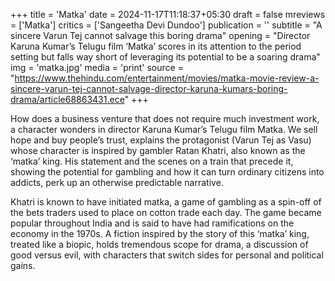 +++
title = 'Matka'
date = 2024-11-17T11:18:37+05:30
draft = false
mreviews = ['Matka']
critics = ['Sangeetha Devi Dundoo']
publication = ''
subtitle = "A sincere Varun Tej cannot salvage this boring drama"
opening = "Director Karuna Kumar’s Telugu film ‘Matka’ scores in its attention to the period setting but falls way short of leveraging its potential to be a soaring drama"
img = 'matka.jpg'
media = 'print'
source = "https://www.thehindu.com/entertainment/movies/matka-movie-review-a-sincere-varun-tej-cannot-salvage-director-karuna-kumars-boring-drama/article68863431.ece"
+++

How does a business venture that does not require much investment work, a character wonders in director Karuna Kumar’s Telugu film Matka. We sell hope and buy people’s trust, explains the protagonist (Varun Tej as Vasu) whose character is inspired by gambler Ratan Khatri, also known as the ‘matka’ king. His statement and the scenes on a train that precede it, showing the potential for gambling and how it can turn ordinary citizens into addicts, perk up an otherwise predictable narrative.

Khatri is known to have initiated matka, a game of gambling as a spin-off of the bets traders used to place on cotton trade each day. The game became popular throughout India and is said to have had ramifications on the economy in the 1970s. A fiction inspired by the story of this ‘matka’ king, treated like a biopic, holds tremendous scope for drama, a discussion of good versus evil, with characters that switch sides for personal and political gains.

